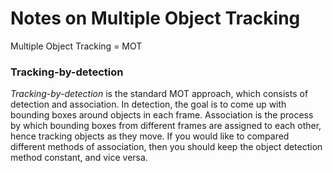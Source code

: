 
# Notes on Multiple Object Tracking

Multiple Object Tracking = MOT

### Tracking-by-detection
*Tracking-by-detection* is the standard MOT approach, which consists of detection and association.  In detection, the goal is to come up with bounding boxes around objects in each frame.  Association is the process by which bounding boxes from different frames are assigned to each other, hence tracking objects as they move.  If you would like to compared different methods of association, then you should keep the object detection method constant, and vice versa.



